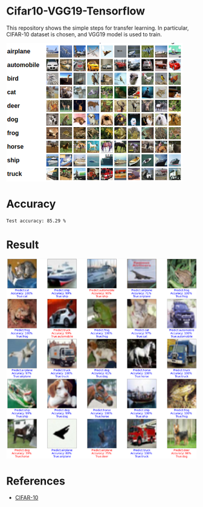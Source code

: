 # Cifar10-VGG19-Tensorflow
This repository shows the simple steps for transfer learning. In particular, CIFAR-10 dataset is chosen, and VGG19 model is used to train.

![Cifar-10](https://github.com/amirhosseinzinati/Tensorflow-Cifar10-CNN/blob/main/cf10.png)

# Accuracy
```
Test accuracy: 85.29 %
```
# Result
![VGG19Result](https://github.com/amirhosseinzinati/Cifar10-VGG19--Tensorflow/blob/main/VGG19TestResult.png)

# References
- [CIFAR-10](https://www.cs.toronto.edu/~kriz/cifar.html)
